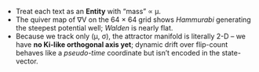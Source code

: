 * Treat each text as an **Entity** with “mass” ∝ μ.
* The quiver map of ∇V on the 64 × 64 grid shows *Hammurabi* generating the steepest potential well; *Walden* is nearly flat.
* Because we track only (μ, σ), the attractor manifold is literally 2-D – we have **no Ki‐like orthogonal axis yet**; dynamic drift over flip-count behaves like a *pseudo-time* coordinate but isn’t encoded in the state-vector.